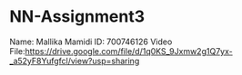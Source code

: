 # NN-Assignment3
Name: Mallika Mamidi ID: 700746126 Video File:https://drive.google.com/file/d/1q0KS_9Jxmw2g1Q7yx-_a52yF8Yufgfcl/view?usp=sharing 
